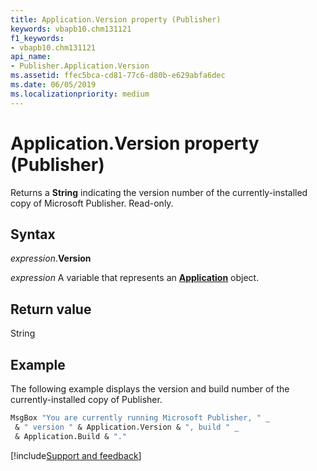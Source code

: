 ```yaml
---
title: Application.Version property (Publisher)
keywords: vbapb10.chm131121
f1_keywords:
- vbapb10.chm131121
api_name:
- Publisher.Application.Version
ms.assetid: ffec5bca-cd81-77c6-d80b-e629abfa6dec
ms.date: 06/05/2019
ms.localizationpriority: medium
---
```



# Application.Version property (Publisher)

Returns a **String** indicating the version number of the currently-installed copy of Microsoft Publisher. Read-only.


## Syntax

_expression_.**Version**

_expression_ A variable that represents an **[Application](Publisher.Application.md)** object.


## Return value

String


## Example

The following example displays the version and build number of the currently-installed copy of Publisher.

```vb
MsgBox "You are currently running Microsoft Publisher, " _ 
 & " version " & Application.Version & ", build " _ 
 & Application.Build & "." 

```



[!include[Support and feedback](~/includes/feedback-boilerplate.md)]